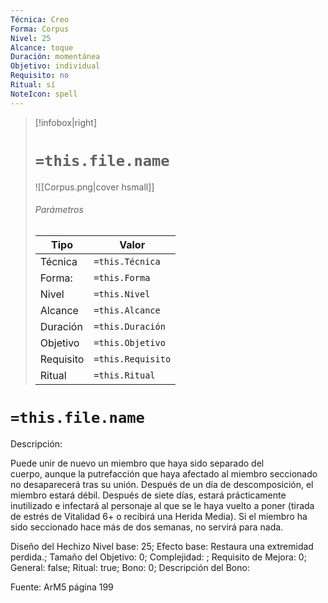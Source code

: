 ```yaml
---
Técnica: Creo
Forma: Corpus
Nivel: 25
Alcance: toque 
Duración: momentánea  
Objetivo: individual
Requisito: no
Ritual: sí
NoteIcon: spell
---
```


> [!infobox|right]
> # `=this.file.name`
> ![[Corpus.png|cover hsmall]]
> ###### Parámetros
> Tipo |  Valor |
> ---|---|
> Técnica  | `=this.Técnica`  |
> Forma: | `=this.Forma`  |
> Nivel | `=this.Nivel`  |
> Alcance | `=this.Alcance` |
> Duración | `=this.Duración` |
> Objetivo | `=this.Objetivo` |
> Requisito | `=this.Requisito` |
> Ritual | `=this.Ritual` |

# `=this.file.name`
Descripción: <p>Puede unir de nuevo un miembro que haya sido separado del cuerpo, aunque la putrefacción que haya afectado al miembro seccionado no desaparecerá tras su unión. Después de un día de descomposición, el miembro estará débil. Después de siete días, estará prácticamente inutilizado e infectará al personaje al que se le haya vuelto a poner (tirada de estrés de Vitalidad 6+ o recibirá una Herida Media). Si el miembro ha sido seccionado hace más de dos semanas, no servirá para nada.</p>

Diseño del Hechizo
Nivel base: 25; Efecto base: Restaura una extremidad perdida.;  Tamaño del Objetivo: 0; Complejidad: ; Requisito de Mejora: 0; General: false; Ritual: true; Bono: 0; Descripción del Bono: 

Fuente: ArM5 página 199
